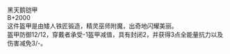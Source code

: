 <title>黑天鹅铠甲</title>
<meta name="GENERATOR" content="WinCHM">
<meta http-equiv="Content-Type" content="text/html; charset=gb2312">

<br>黑天鹅铠甲
<br>B+2000
<br>这件盔甲是由矮人铁匠锻造，精灵巫师附魔，出奇地闪耀美丽。
<br>盔甲防御12/12，穿戴者承受-1盔甲减值，具有封闭2，并获得3点全能量抗力以及伤害减免3/-。
